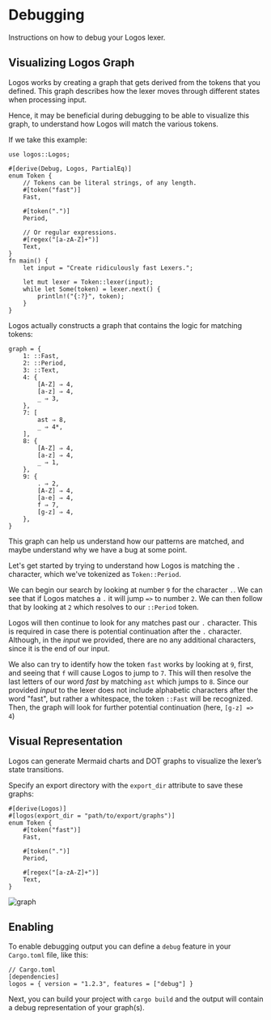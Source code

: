 # Debugging

Instructions on how to debug your Logos lexer.

## Visualizing Logos Graph 

Logos works by creating a graph that gets derived from
the tokens that you defined.
This graph describes how the lexer moves through different
states when processing input.

Hence, it may be beneficial during debugging to be able to
visualize this graph, to understand how Logos will match the various tokens. 

If we take this example:

```rust,no_run,noplayground
use logos::Logos;

#[derive(Debug, Logos, PartialEq)]
enum Token {
    // Tokens can be literal strings, of any length.
    #[token("fast")]
    Fast,

    #[token(".")]
    Period,

    // Or regular expressions.
    #[regex("[a-zA-Z]+")]
    Text,
}
fn main() {
    let input = "Create ridiculously fast Lexers.";

    let mut lexer = Token::lexer(input);
    while let Some(token) = lexer.next() {
        println!("{:?}", token);
    }
}
```

Logos actually constructs a graph that contains the logic for matching tokens:

```
graph = {
    1: ::Fast,
    2: ::Period,
    3: ::Text,
    4: {
        [A-Z] ⇒ 4,
        [a-z] ⇒ 4,
        _ ⇒ 3,
    },
    7: [
        ast ⇒ 8,
        _ ⇒ 4*,
    ],
    8: {
        [A-Z] ⇒ 4,
        [a-z] ⇒ 4,
        _ ⇒ 1,
    },
    9: {
        . ⇒ 2,
        [A-Z] ⇒ 4,
        [a-e] ⇒ 4,
        f ⇒ 7,
        [g-z] ⇒ 4,
    },
}
```
This graph can help us understand how our patterns are matched,
and maybe understand why we have a bug at some point.

Let's get started by trying to understand how Logos is matching the
`.` character, which we've tokenized as `Token::Period`.

We can begin our search by looking at number `9` for the character `.`.
We can see that if Logos matches a `.` it will jump `=>` to number `2`.
We can then follow that by looking at `2` which resolves to our `::Period` token. 

Logos will then continue to look for any matches past our `.` character.
This is required in case there is potential continuation after the `.` character.
Although, in the *input* we provided, there are no any additional characters,
since it is the end of our input.

We also can try to identify how the token `fast` works by looking at `9`,
first, and seeing that `f` will cause Logos to jump to `7`.
This will then resolve the last letters of our word *fast* by matching `ast`
which jumps to `8`. Since our provided _input_ to the lexer does not include
alphabetic characters after the word "fast", but rather a whitespace,
the token `::Fast` will be recognized.
Then, the graph will look for further potential continuation (here, `[g-z] => 4`)

## Visual Representation

Logos can generate Mermaid charts and DOT graphs to visualize the lexer’s state transitions.

Specify an export directory with the `export_dir` attribute to save these graphs:
```rust,no_run,noplayground
#[derive(Logos)]
#[logos(export_dir = "path/to/export/graphs")]
enum Token {
    #[token("fast")]
    Fast,

    #[token(".")]
    Period,

    #[regex("[a-zA-Z]+")]
    Text,
}
```

![graph](/assets/debug_graph_example.png)

## Enabling 

To enable debugging output you can define a `debug` feature in your
`Cargo.toml` file, like this:

```
// Cargo.toml
[dependencies]
logos = { version = "1.2.3", features = ["debug"] }
```

Next, you can build your project with `cargo build` and
the output will contain a debug representation of your graph(s).
